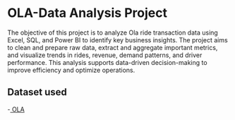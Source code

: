 # OLA-Data Analysis Project
The objective of this project is to analyze Ola ride transaction data using Excel, SQL, and Power BI to identify key business insights. The project aims to clean and prepare raw data, extract and aggregate important metrics, and visualize trends in rides, revenue, demand patterns, and driver performance. This analysis supports data-driven decision-making to improve efficiency and optimize operations.
## Dataset used
-<a href="https://github.com/Srushtipatil2003/OLA-/blob/main/Bookings-100000-Rows.xlsx"> OLA</a>

